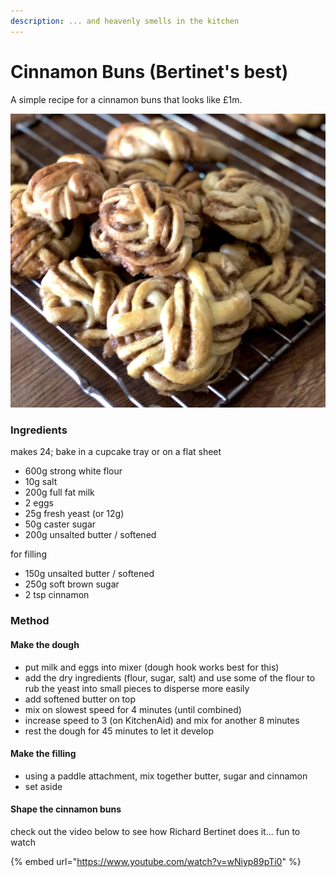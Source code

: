 ```yaml
---
description: ... and heavenly smells in the kitchen
---
```


# Cinnamon Buns \(Bertinet's best\)

A simple recipe for a cinnamon buns that looks like £1m.

![](.gitbook/assets/img_5574.jpg)

### Ingredients <a id="ingredients"></a>

makes 24; bake in a cupcake tray or on a flat sheet

* 600g strong white flour
* 10g salt
* 200g full fat milk 
* 2 eggs
* 25g fresh yeast \(or 12g\)
* 50g caster sugar
* 200g unsalted butter / softened

for filling

* 150g unsalted butter / softened
* 250g soft brown sugar
* 2 tsp cinnamon

### Method <a id="method"></a>



#### Make the dough <a id="make-the-dough"></a>

* put milk and eggs into mixer \(dough hook works best for this\)
* add the dry ingredients \(flour, sugar, salt\) and use some of the flour to rub the yeast into small pieces to disperse more easily
* add softened butter on top
* mix on slowest speed for 4 minutes \(until combined\)
* increase speed to 3 \(on KitchenAid\) and mix for another 8 minutes
* rest the dough for 45 minutes to let it develop

#### Make the filling

* using a paddle attachment, mix together butter, sugar and cinnamon
* set aside

#### Shape the cinnamon buns

check out the video below to see how Richard Bertinet does it... fun to watch

{% embed url="https://www.youtube.com/watch?v=wNiyp89pTi0" %}



